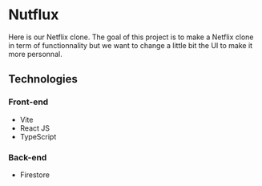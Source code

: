 # Nutflux

Here is our Netflix clone. The goal of this project is to make a Netflix clone in term of functionnality but we want to change a little bit the UI to make it more personnal.

## Technologies

### Front-end
* Vite
* React JS
* TypeScript

### Back-end
* Firestore
